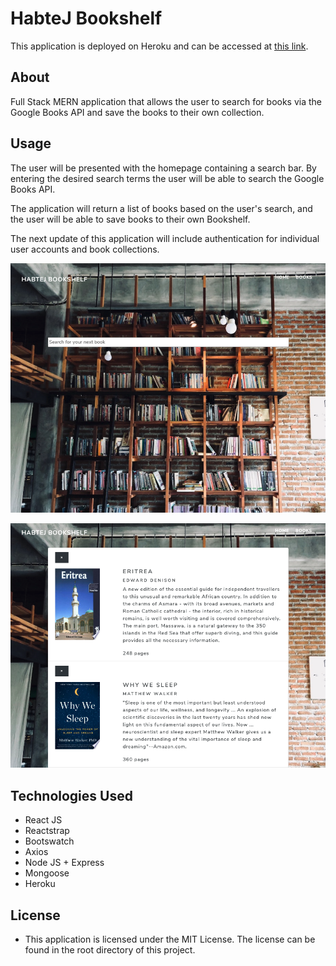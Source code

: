 # HabteJ Bookshelf

This application is deployed on Heroku and can be accessed at [this link](https://shrouded-wildwood-28359.herokuapp.com/Home).

## About

Full Stack MERN application that allows the user to search for books via the Google Books API and save the books to their own collection.

## Usage

The user will be presented with the homepage containing a search bar. By entering the desired search terms the user will be able to search the Google Books API.

The application will return a list of books based on the user's search, and the user will be able to save books to their own Bookshelf.

The next update of this application will include authentication for individual user accounts and book collections.

![Search Page](./client/public/images/searchpage.png)

![Bookshelf Page](./client/public/images/shelfpage.png)

## Technologies Used

- React JS
- Reactstrap
- Bootswatch
- Axios
- Node JS + Express
- Mongoose
- Heroku

## License

- This application is licensed under the MIT License. The license can be found in the root directory of this project.
